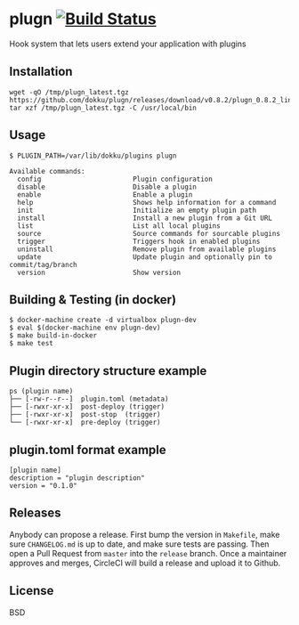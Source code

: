# plugn [![Build Status](https://img.shields.io/circleci/project/dokku/plugn/master.svg?style=flat-square "Build Status")](https://circleci.com/gh/dokku/plugn/tree/master)

Hook system that lets users extend your application with plugins

## Installation

```shell
wget -qO /tmp/plugn_latest.tgz https://github.com/dokku/plugn/releases/download/v0.8.2/plugn_0.8.2_linux_amd64.tgz
tar xzf /tmp/plugn_latest.tgz -C /usr/local/bin
```

## Usage
```
$ PLUGIN_PATH=/var/lib/dokku/plugins plugn

Available commands:
  config                       Plugin configuration
  disable                      Disable a plugin
  enable                       Enable a plugin
  help                         Shows help information for a command
  init                         Initialize an empty plugin path
  install                      Install a new plugin from a Git URL
  list                         List all local plugins
  source                       Source commands for sourcable plugins
  trigger                      Triggers hook in enabled plugins
  uninstall                    Remove plugin from available plugins
  update                       Update plugin and optionally pin to commit/tag/branch
  version                      Show version
```

## Building & Testing (in docker)
```
$ docker-machine create -d virtualbox plugn-dev
$ eval $(docker-machine env plugn-dev)
$ make build-in-docker
$ make test
```

## Plugin directory structure example
```
ps (plugin name)
├── [-rw-r--r--]  plugin.toml (metadata)
├── [-rwxr-xr-x]  post-deploy (trigger)
├── [-rwxr-xr-x]  post-stop  (trigger)
└── [-rwxr-xr-x]  pre-deploy (trigger)
```

## plugin.toml format example
```
[plugin name]
description = "plugin description"
version = "0.1.0"
```

## Releases

Anybody can propose a release. First bump the version in `Makefile`, make sure `CHANGELOG.md` is up to date, and make sure tests are passing. Then open a Pull Request from `master` into the `release` branch. Once a maintainer approves and merges, CircleCI will build a release and upload it to Github.

## License

BSD
